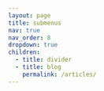 ```yaml
---
layout: page
title: submenus
nav: true
nav_order: 8
dropdown: true
children:
  - title: divider
  - title: blog
    permalink: /articles/
---
```

